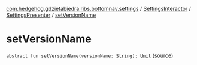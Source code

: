[com.hedgehog.gdzietabiedra.ribs.bottomnav.settings](../../index.md) / [SettingsInteractor](../index.md) / [SettingsPresenter](index.md) / [setVersionName](./set-version-name.md)

# setVersionName

`abstract fun setVersionName(versionName: `[`String`](https://kotlinlang.org/api/latest/jvm/stdlib/kotlin/-string/index.html)`): `[`Unit`](https://kotlinlang.org/api/latest/jvm/stdlib/kotlin/-unit/index.html) [(source)](https://github.com/asvid/GdzieTaBiedra/tree/master/app/src/main/java/com/hedgehog/gdzietabiedra/ribs/bottomnav/settings/SettingsInteractor.kt#L88)